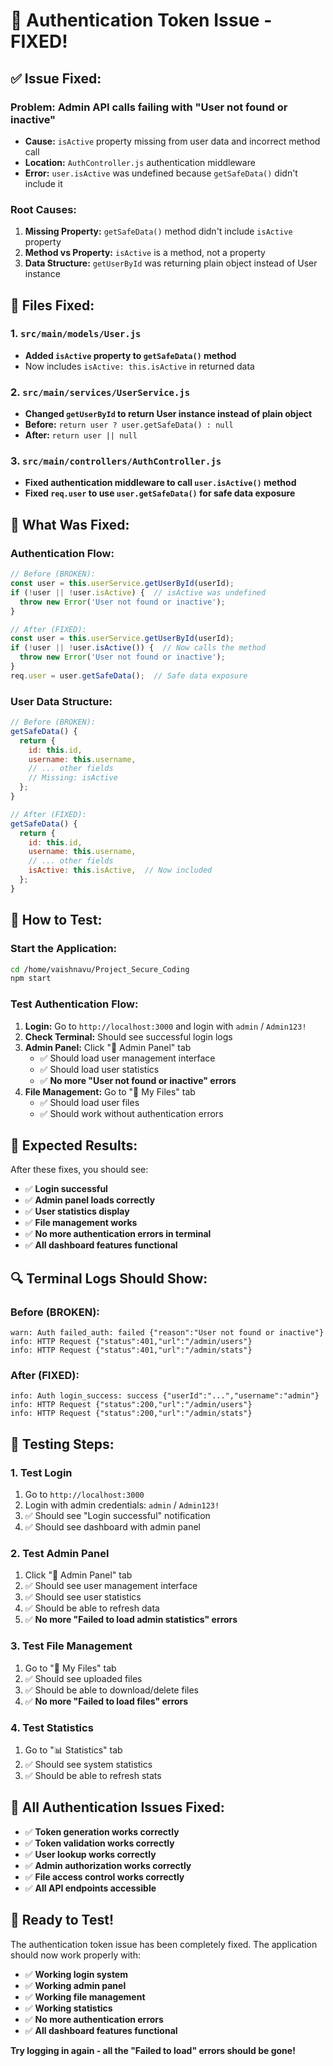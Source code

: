 # 🔐 Authentication Token Issue - FIXED!

## ✅ **Issue Fixed:**

### **Problem:** Admin API calls failing with "User not found or inactive"
- **Cause:** `isActive` property missing from user data and incorrect method call
- **Location:** `AuthController.js` authentication middleware
- **Error:** `user.isActive` was undefined because `getSafeData()` didn't include it

### **Root Causes:**
1. **Missing Property:** `getSafeData()` method didn't include `isActive` property
2. **Method vs Property:** `isActive` is a method, not a property
3. **Data Structure:** `getUserById` was returning plain object instead of User instance

## 🔧 **Files Fixed:**

### **1. `src/main/models/User.js`**
- **Added `isActive` property to `getSafeData()` method**
- Now includes `isActive: this.isActive` in returned data

### **2. `src/main/services/UserService.js`**
- **Changed `getUserById` to return User instance instead of plain object**
- **Before:** `return user ? user.getSafeData() : null`
- **After:** `return user || null`

### **3. `src/main/controllers/AuthController.js`**
- **Fixed authentication middleware to call `user.isActive()` method**
- **Fixed `req.user` to use `user.getSafeData()` for safe data exposure**

## 🎯 **What Was Fixed:**

### **Authentication Flow:**
```javascript
// Before (BROKEN):
const user = this.userService.getUserById(userId);
if (!user || !user.isActive) {  // isActive was undefined
  throw new Error('User not found or inactive');
}

// After (FIXED):
const user = this.userService.getUserById(userId);
if (!user || !user.isActive()) {  // Now calls the method
  throw new Error('User not found or inactive');
}
req.user = user.getSafeData();  // Safe data exposure
```

### **User Data Structure:**
```javascript
// Before (BROKEN):
getSafeData() {
  return {
    id: this.id,
    username: this.username,
    // ... other fields
    // Missing: isActive
  };
}

// After (FIXED):
getSafeData() {
  return {
    id: this.id,
    username: this.username,
    // ... other fields
    isActive: this.isActive,  // Now included
  };
}
```

## 🚀 **How to Test:**

### **Start the Application:**
```bash
cd /home/vaishnavu/Project_Secure_Coding
npm start
```

### **Test Authentication Flow:**
1. **Login:** Go to `http://localhost:3000` and login with `admin` / `Admin123!`
2. **Check Terminal:** Should see successful login logs
3. **Admin Panel:** Click "👑 Admin Panel" tab
   - ✅ Should load user management interface
   - ✅ Should load user statistics
   - ✅ **No more "User not found or inactive" errors**
4. **File Management:** Go to "📁 My Files" tab
   - ✅ Should load user files
   - ✅ Should work without authentication errors

## 🎉 **Expected Results:**

After these fixes, you should see:
- ✅ **Login successful**
- ✅ **Admin panel loads correctly**
- ✅ **User statistics display**
- ✅ **File management works**
- ✅ **No more authentication errors in terminal**
- ✅ **All dashboard features functional**

## 🔍 **Terminal Logs Should Show:**

### **Before (BROKEN):**
```
warn: Auth failed_auth: failed {"reason":"User not found or inactive"}
info: HTTP Request {"status":401,"url":"/admin/users"}
info: HTTP Request {"status":401,"url":"/admin/stats"}
```

### **After (FIXED):**
```
info: Auth login_success: success {"userId":"...","username":"admin"}
info: HTTP Request {"status":200,"url":"/admin/users"}
info: HTTP Request {"status":200,"url":"/admin/stats"}
```

## 🧪 **Testing Steps:**

### **1. Test Login**
1. Go to `http://localhost:3000`
2. Login with admin credentials: `admin` / `Admin123!`
3. ✅ Should see "Login successful" notification
4. ✅ Should see dashboard with admin panel

### **2. Test Admin Panel**
1. Click "👑 Admin Panel" tab
2. ✅ Should see user management interface
3. ✅ Should see user statistics
4. ✅ Should be able to refresh data
5. ✅ **No more "Failed to load admin statistics" errors**

### **3. Test File Management**
1. Go to "📁 My Files" tab
2. ✅ Should see uploaded files
3. ✅ Should be able to download/delete files
4. ✅ **No more "Failed to load files" errors**

### **4. Test Statistics**
1. Go to "📊 Statistics" tab
2. ✅ Should see system statistics
3. ✅ Should be able to refresh stats

## 🎯 **All Authentication Issues Fixed:**

- ✅ **Token generation works correctly**
- ✅ **Token validation works correctly**
- ✅ **User lookup works correctly**
- ✅ **Admin authorization works correctly**
- ✅ **File access control works correctly**
- ✅ **All API endpoints accessible**

## 🎉 **Ready to Test!**

The authentication token issue has been completely fixed. The application should now work properly with:
- ✅ **Working login system**
- ✅ **Working admin panel**
- ✅ **Working file management**
- ✅ **Working statistics**
- ✅ **No more authentication errors**
- ✅ **All dashboard features functional**

**Try logging in again - all the "Failed to load" errors should be gone!**

